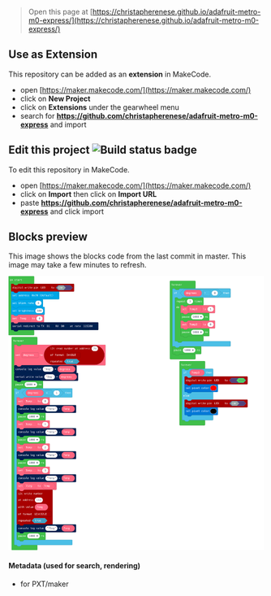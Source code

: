 
> Open this page at [https://christapherenese.github.io/adafruit-metro-m0-express/](https://christapherenese.github.io/adafruit-metro-m0-express/)

## Use as Extension

This repository can be added as an **extension** in MakeCode.

* open [https://maker.makecode.com/](https://maker.makecode.com/)
* click on **New Project**
* click on **Extensions** under the gearwheel menu
* search for **https://github.com/christapherenese/adafruit-metro-m0-express** and import

## Edit this project ![Build status badge](https://github.com/christapherenese/adafruit-metro-m0-express/workflows/MakeCode/badge.svg)

To edit this repository in MakeCode.

* open [https://maker.makecode.com/](https://maker.makecode.com/)
* click on **Import** then click on **Import URL**
* paste **https://github.com/christapherenese/adafruit-metro-m0-express** and click import

## Blocks preview

This image shows the blocks code from the last commit in master.
This image may take a few minutes to refresh.

![A rendered view of the blocks](https://github.com/christapherenese/adafruit-metro-m0-express/raw/master/.github/makecode/blocks.png)

#### Metadata (used for search, rendering)

* for PXT/maker
<script src="https://makecode.com/gh-pages-embed.js"></script><script>makeCodeRender("{{ site.makecode.home_url }}", "{{ site.github.owner_name }}/{{ site.github.repository_name }}");</script>
